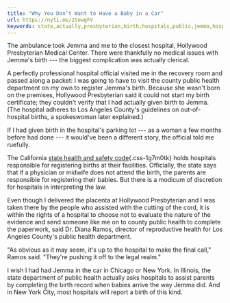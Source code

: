 ```yaml
---
title: "Why You Don’t Want to Have a Baby in a Car"
url: https://nyti.ms/2tewgFV
keywords: state,actually,presbyterian,birth,hospitals,public,jemma,hospital,hollywood,health,baby
---
```

The ambulance took Jemma and me to the closest hospital, Hollywood Presbyterian Medical Center. There were thankfully no medical issues with Jemma's birth --- the biggest complication was actually clerical.

A perfectly professional hospital official visited me in the recovery room and passed along a packet: I was going to have to visit the county public health department on my own to register Jemma's birth. Because she wasn't born on the premises, Hollywood Presbyterian said it could not start my birth certificate; they couldn't verify that I had actually given birth to Jemma. (The hospital adheres to Los Angeles County's guidelines on out-of-hospital births, a spokeswoman later explained.)

If I had given birth in the hospital's parking lot --- as a woman a few months before had done --- it would've been a different story, the official told me ruefully.

The California [state health and safety code](http://leginfo.legislature.ca.gov/faces/codes_displaySection.xhtml?sectionNum=102405.&lawCode=HSC){.css-1g7m0tk} holds hospitals responsible for registering births at their facilities. Officially, the state says that if a physician or midwife does not attend the birth, the parents are responsible for registering their babies. But there is a modicum of discretion for hospitals in interpreting the law.

Even though I delivered the placenta at Hollywood Presbyterian and I was taken there by the people who assisted with the cutting of the cord, it is within the rights of a hospital to choose not to evaluate the nature of the evidence and send someone like me on to county public health to complete the paperwork, said Dr. Diana Ramos, director of reproductive health for Los Angeles County's public health department.

"As obvious as it may seem, it's up to the hospital to make the final call," Ramos said. "They're pushing it off to the legal realm."

I wish I had had Jemma in the car in Chicago or New York. In Illinois, the state department of public health actually asks hospitals to assist parents by completing the birth record when babies arrive the way Jemma did. And in New York City, most hospitals will report a birth of this kind.
